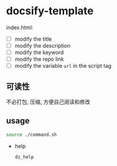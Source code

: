 # docsify-template

index.html:

- [ ] modify the title
- [ ] modify the description
- [ ] modify the keyword
- [ ] modify the repo link
- [ ] modify the variable `url` in the script tag

## 可读性

不必打包, 压缩, 方便自己阅读和修改

## usage

```bash
source ./command.sh
```

- help

  ```bash
  dz_help
  ```
